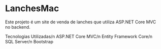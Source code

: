 # LanchesMac

Este projeto é um site de venda de lanches que utiliza ASP.NET Core MVC no backend.

Tecnologias Utilizadas/n
ASP.NET Core MVC/n
Entity Framework Core/n
SQL Server/n
Bootstrap
